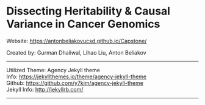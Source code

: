 

Dissecting Heritability & Causal Variance in Cancer Genomics
===================
Website: https://antonbeliakovucsd.github.io/Capstone/

Created by: Gurman Dhaliwal, Lihao Liu, Anton Beliakov

_______________________________________
Utilized Theme: Agency Jekyll theme   
Info: https://jekyllthemes.io/theme/agency-jekyll-theme   
Github: https://github.com/y7kim/agency-jekyll-theme   
Jekyll Info: http://jekyllrb.com/   
_______________________________________

